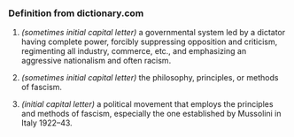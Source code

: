 ### Definition from dictionary.com 
1. _(sometimes initial capital letter)_ a governmental system led by a dictator having complete power, forcibly suppressing opposition and criticism, regimenting all industry, commerce, etc., and emphasizing an aggressive nationalism and often racism.
    
2. _(sometimes initial capital letter)_ the philosophy, principles, or methods of fascism.
    
3. _(initial capital letter)_ a political movement that employs the principles and methods of fascism, especially the one established by Mussolini in Italy 1922–43.
